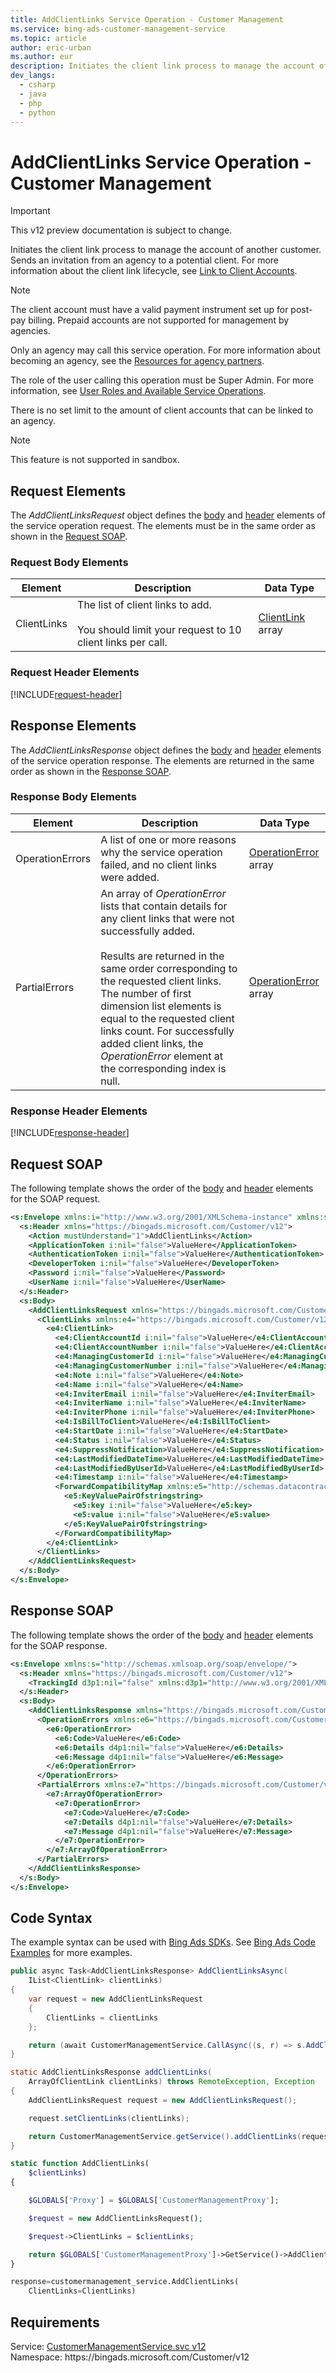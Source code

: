```yaml
---
title: AddClientLinks Service Operation - Customer Management
ms.service: bing-ads-customer-management-service
ms.topic: article
author: eric-urban
ms.author: eur
description: Initiates the client link process to manage the account of another customer.
dev_langs: 
  - csharp
  - java
  - php
  - python
---
```

# AddClientLinks Service Operation - Customer Management

> [!IMPORTANT]
> This v12 preview documentation is subject to change.

Initiates the client link process to manage the account of another customer. Sends an invitation from an agency to a potential client.  For more information about the client link lifecycle, see [Link to Client Accounts](../guides/management-model-agencies.md#clientlink).

> [!NOTE]
> The client account must have a valid payment instrument set up for post-pay billing. Prepaid accounts are not supported for management by agencies.

Only an agency may call this service operation. For more information about becoming an agency, see the [Resources for agency partners](https://advertise.bingads.microsoft.com/en-us/resources/bing-partner-program/agency-resources).

The role of the user calling this operation must be Super Admin. For more information, see [User Roles and Available Service Operations](../guides/customer-accounts.md#userroles).

There is no set limit to the amount of client accounts that can be linked to an agency.

> [!NOTE]
>This feature is not supported in sandbox.

## <a name="request"></a>Request Elements
The *AddClientLinksRequest* object defines the [body](#request-body) and [header](#request-header) elements of the service operation request. The elements must be in the same order as shown in the [Request SOAP](#request-soap). 

### <a name="request-body"></a>Request Body Elements

|Element|Description|Data Type|
|-----------|---------------|-------------|
|<a name="clientlinks"></a>ClientLinks|The list of client links to add.<br /><br />You should limit your request to 10 client links per call.|[ClientLink](clientlink.md) array|

### <a name="request-header"></a>Request Header Elements
[!INCLUDE[request-header](./includes/request-header.md)]

## <a name="response"></a>Response Elements
The *AddClientLinksResponse* object defines the [body](#response-body) and [header](#response-header) elements of the service operation response. The elements are returned in the same order as shown in the [Response SOAP](#response-soap).

### <a name="response-body"></a>Response Body Elements

|Element|Description|Data Type|
|-----------|---------------|-------------|
|<a name="operationerrors"></a>OperationErrors|A list of one or more reasons why the service operation failed, and no client links were added.|[OperationError](operationerror.md) array|
|<a name="partialerrors"></a>PartialErrors|An array of *OperationError* lists that contain details for any client links that were not successfully added.<br /><br />Results are returned in the same order corresponding to the requested client links. The number of first dimension list elements is equal to the requested client links count. For successfully added client links, the *OperationError* element at the corresponding index is null.|[OperationError](operationerror.md) array|

### <a name="response-header"></a>Response Header Elements
[!INCLUDE[response-header](./includes/response-header.md)]

## <a name="request-soap"></a>Request SOAP
The following template shows the order of the [body](#request-body) and [header](#request-header) elements for the SOAP request.

```xml
<s:Envelope xmlns:i="http://www.w3.org/2001/XMLSchema-instance" xmlns:s="http://schemas.xmlsoap.org/soap/envelope/">
  <s:Header xmlns="https://bingads.microsoft.com/Customer/v12">
    <Action mustUnderstand="1">AddClientLinks</Action>
    <ApplicationToken i:nil="false">ValueHere</ApplicationToken>
    <AuthenticationToken i:nil="false">ValueHere</AuthenticationToken>
    <DeveloperToken i:nil="false">ValueHere</DeveloperToken>
    <Password i:nil="false">ValueHere</Password>
    <UserName i:nil="false">ValueHere</UserName>
  </s:Header>
  <s:Body>
    <AddClientLinksRequest xmlns="https://bingads.microsoft.com/Customer/v12">
      <ClientLinks xmlns:e4="https://bingads.microsoft.com/Customer/v12/Entities" i:nil="false">
        <e4:ClientLink>
          <e4:ClientAccountId i:nil="false">ValueHere</e4:ClientAccountId>
          <e4:ClientAccountNumber i:nil="false">ValueHere</e4:ClientAccountNumber>
          <e4:ManagingCustomerId i:nil="false">ValueHere</e4:ManagingCustomerId>
          <e4:ManagingCustomerNumber i:nil="false">ValueHere</e4:ManagingCustomerNumber>
          <e4:Note i:nil="false">ValueHere</e4:Note>
          <e4:Name i:nil="false">ValueHere</e4:Name>
          <e4:InviterEmail i:nil="false">ValueHere</e4:InviterEmail>
          <e4:InviterName i:nil="false">ValueHere</e4:InviterName>
          <e4:InviterPhone i:nil="false">ValueHere</e4:InviterPhone>
          <e4:IsBillToClient>ValueHere</e4:IsBillToClient>
          <e4:StartDate i:nil="false">ValueHere</e4:StartDate>
          <e4:Status i:nil="false">ValueHere</e4:Status>
          <e4:SuppressNotification>ValueHere</e4:SuppressNotification>
          <e4:LastModifiedDateTime>ValueHere</e4:LastModifiedDateTime>
          <e4:LastModifiedByUserId>ValueHere</e4:LastModifiedByUserId>
          <e4:Timestamp i:nil="false">ValueHere</e4:Timestamp>
          <ForwardCompatibilityMap xmlns:e5="http://schemas.datacontract.org/2004/07/System.Collections.Generic" i:nil="false">
            <e5:KeyValuePairOfstringstring>
              <e5:key i:nil="false">ValueHere</e5:key>
              <e5:value i:nil="false">ValueHere</e5:value>
            </e5:KeyValuePairOfstringstring>
          </ForwardCompatibilityMap>
        </e4:ClientLink>
      </ClientLinks>
    </AddClientLinksRequest>
  </s:Body>
</s:Envelope>
```

## <a name="response-soap"></a>Response SOAP
The following template shows the order of the [body](#response-body) and [header](#response-header) elements for the SOAP response.

```xml
<s:Envelope xmlns:s="http://schemas.xmlsoap.org/soap/envelope/">
  <s:Header xmlns="https://bingads.microsoft.com/Customer/v12">
    <TrackingId d3p1:nil="false" xmlns:d3p1="http://www.w3.org/2001/XMLSchema-instance">ValueHere</TrackingId>
  </s:Header>
  <s:Body>
    <AddClientLinksResponse xmlns="https://bingads.microsoft.com/Customer/v12">
      <OperationErrors xmlns:e6="https://bingads.microsoft.com/Customer/v12/Exception" d4p1:nil="false" xmlns:d4p1="http://www.w3.org/2001/XMLSchema-instance">
        <e6:OperationError>
          <e6:Code>ValueHere</e6:Code>
          <e6:Details d4p1:nil="false">ValueHere</e6:Details>
          <e6:Message d4p1:nil="false">ValueHere</e6:Message>
        </e6:OperationError>
      </OperationErrors>
      <PartialErrors xmlns:e7="https://bingads.microsoft.com/Customer/v12/Exception" d4p1:nil="false" xmlns:d4p1="http://www.w3.org/2001/XMLSchema-instance">
        <e7:ArrayOfOperationError>
          <e7:OperationError>
            <e7:Code>ValueHere</e7:Code>
            <e7:Details d4p1:nil="false">ValueHere</e7:Details>
            <e7:Message d4p1:nil="false">ValueHere</e7:Message>
          </e7:OperationError>
        </e7:ArrayOfOperationError>
      </PartialErrors>
    </AddClientLinksResponse>
  </s:Body>
</s:Envelope>
```

## <a name="example"></a>Code Syntax
The example syntax can be used with [Bing Ads SDKs](~/guides/client-libraries.md). See [Bing Ads Code Examples](~/guides/code-examples.md) for more examples.
```csharp
public async Task<AddClientLinksResponse> AddClientLinksAsync(
	IList<ClientLink> clientLinks)
{
	var request = new AddClientLinksRequest
	{
		ClientLinks = clientLinks
	};

	return (await CustomerManagementService.CallAsync((s, r) => s.AddClientLinksAsync(r), request));
}
```
```java
static AddClientLinksResponse addClientLinks(
	ArrayOfClientLink clientLinks) throws RemoteException, Exception
{
	AddClientLinksRequest request = new AddClientLinksRequest();

	request.setClientLinks(clientLinks);

	return CustomerManagementService.getService().addClientLinks(request);
}
```
```php
static function AddClientLinks(
	$clientLinks)
{

	$GLOBALS['Proxy'] = $GLOBALS['CustomerManagementProxy'];

	$request = new AddClientLinksRequest();

	$request->ClientLinks = $clientLinks;

	return $GLOBALS['CustomerManagementProxy']->GetService()->AddClientLinks($request);
}
```
```python
response=customermanagement_service.AddClientLinks(
	ClientLinks=ClientLinks)
```

## Requirements
Service: [CustomerManagementService.svc v12](https://clientcenter.api.bingads.microsoft.com/Api/CustomerManagement/v12/CustomerManagementService.svc)  
Namespace: https\://bingads.microsoft.com/Customer/v12  

